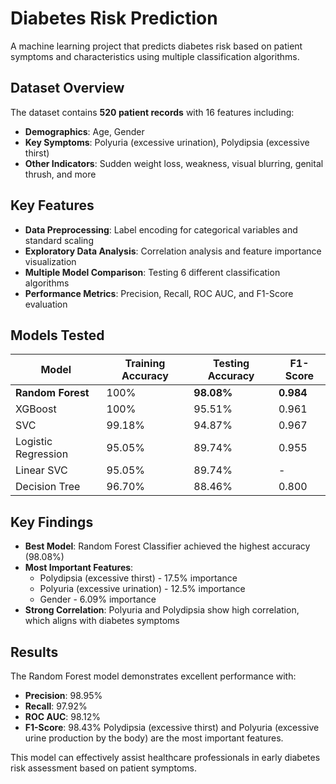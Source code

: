 # Diabetes Risk Prediction

A machine learning project that predicts diabetes risk based on patient symptoms and characteristics using multiple classification algorithms.

## Dataset Overview

The dataset contains **520 patient records** with 16 features including:
- **Demographics**: Age, Gender
- **Key Symptoms**: Polyuria (excessive urination), Polydipsia (excessive thirst)
- **Other Indicators**: Sudden weight loss, weakness, visual blurring, genital thrush, and more

## Key Features

- **Data Preprocessing**: Label encoding for categorical variables and standard scaling
- **Exploratory Data Analysis**: Correlation analysis and feature importance visualization
- **Multiple Model Comparison**: Testing 6 different classification algorithms
- **Performance Metrics**: Precision, Recall, ROC AUC, and F1-Score evaluation

## Models Tested

| Model | Training Accuracy | Testing Accuracy | F1-Score |
|-------|------------------|------------------|----------|
| **Random Forest** | 100% | **98.08%** | **0.984** |
| XGBoost | 100% | 95.51% | 0.961 |
| SVC | 99.18% | 94.87% | 0.967 |
| Logistic Regression | 95.05% | 89.74% | 0.955 |
| Linear SVC | 95.05% | 89.74% | - |
| Decision Tree | 96.70% | 88.46% | 0.800 |

## Key Findings

- **Best Model**: Random Forest Classifier achieved the highest accuracy (98.08%)
- **Most Important Features**: 
  - Polydipsia (excessive thirst) - 17.5% importance
  - Polyuria (excessive urination) - 12.5% importance
  - Gender - 6.09% importance
- **Strong Correlation**: Polyuria and Polydipsia show high correlation, which aligns with diabetes symptoms


## Results

The Random Forest model demonstrates excellent performance with:
- **Precision**: 98.95%
- **Recall**: 97.92%
- **ROC AUC**: 98.12%
- **F1-Score**: 98.43%
Polydipsia (excessive thirst) and Polyuria (excessive urine production by the body) are the most
important features.  

This model can effectively assist healthcare professionals in early diabetes risk assessment based on patient symptoms.
